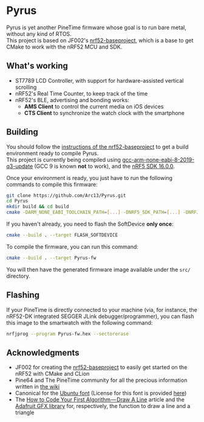 # Pyrus
Pyrus is yet another PineTime firmware whose goal is to run bare metal, without any kind of RTOS.  
This project is based on JF002's [nrf52-baseproject](https://github.com/JF002/nrf52-baseproject), which is a base to get CMake to work with the nRF52 MCU and SDK.

## What's working
- ST7789 LCD Controller, with support for hardware-assisted vertical scrolling
- nRF52's Real Time Counter, to keep track of the time
- nRF52's BLE, advertising and bonding works:
    - **AMS Client** to control the current media on iOS devices
    - **CTS Client** to synchronize the watch clock with the smartphone

## Building
You should follow the [instructions of the nrf52-baseproject](https://github.com/JF002/nrf52-baseproject/blob/master/README.md#nrf52-baseproject) to get a build environment ready to compile Pyrus.  
This project is currently being compiled using [gcc-arm-none-eabi-8-2019-q3-update](https://developer.arm.com/tools-and-software/open-source-software/developer-tools/gnu-toolchain/gnu-rm/downloads) (GCC 9 is known **not** to work), and the [nRF5 SDK 16.0.0](https://www.nordicsemi.com/Software-and-tools/Software/nRF5-SDK/Download#infotabs).

Once your environment is ready, you just have to run the following commands to compile this firmware:
```sh
git clone https://github.com/Arc13/Pyrus.git
cd Pyrus
mkdir build && cd build
cmake -DARM_NONE_EABI_TOOLCHAIN_PATH=[...] -DNRF5_SDK_PATH=[...] -DNRFJPROG=[...] ..
```

If you haven't already, you need to flash the SoftDevice **only once**:
```sh
cmake --build . --target FLASH_SOFTDEVICE
```

To compile the firmware, you can run this command:
```sh
cmake --build . --target Pyrus-fw
```

You will then have the generated firmware image available under the ``src/`` directory. 

## Flashing
If your PineTime is directly connected to your machine (via, for instance, the nRF52-DK integrated SEGGER JLink debugger/programmer),
you can flash this image to the smartwatch with the following command:
```sh
nrfjprog --program Pyrus-fw.hex --sectorerase
```

## Acknowledgments
- JF002 for creating the [nrf52-baseproject](https://github.com/JF002/nrf52-baseproject) to easily get started on the nRF52 with CMake and CLion
- Pine64 and The PineTime community for all the precious information written in [the wiki](https://wiki.pine64.org/index.php/PineTime)
- Canonical for the [Ubuntu font](https://design.ubuntu.com/font/) (License for this font is provided [here](https://github.com/Arc13/Pyrus/tree/master/src/Fonts/ubuntu-font-licence-1.0.txt))
- The [How to Code Your First Algorithm — Draw A Line](https://www.freecodecamp.org/news/how-to-code-your-first-algorithm-draw-a-line-ca121f9a1395/) article and the [Adafruit GFX library](https://github.com/adafruit/Adafruit-GFX-Library) for,
respectively, the function to draw a line and a triangle
